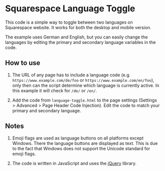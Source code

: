 # Squarespace Language Toggle

This code is a simple way to toggle between two languages on Squarespace website. It works for both the desktop and mobile version.

The example uses German and English, but you can easily change the languages by editing the primary and secondary language variables in the code.

## How to use

1. The URL of any page has to include a language code (e.g. `https://www.example.com/de/foo` or `https://www.example.com/en/foo`), only then can the script determine which language is currently active. In this example it will check for `/de/` or `/en/`.

2. Add the code from `language-toggle.html` to the page settings (Settings > Advanced > Page Header Code Injection). Edit the code to match your primary and secondary language.

## Notes

1. Emoji flags are used as language buttons on all platforms except Windows. There the language buttons are displayed as text. This is due to the fact that Windows does not support the Unicode standard for emoji flags.

2. The code is written in JavaScript and uses the [jQuery](https://jquery.com/) library.
